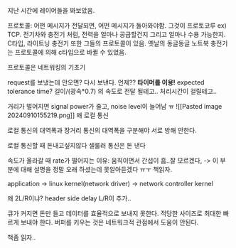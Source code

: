 지난 시간에 레이어들을 봐보았음.

프로토콜: 어떤 메시지가 전달되면, 어떤 메시지가 돌아와야함. 그것이 프로토코루
ex) TCP.
전기차와 충전기 처럼, 전력을 얼마나 공급할건지 그리고 얼마나 수용 가능한지.
C타입, 라이트닝 충전기 또한 그들의 프로토콜이 있음.
옛날의 동글동글 노트북 충전기는 프로토콜에 의해 c타입으로 바뀔 수 있었음.

프로토콜은 네트워킹의 기초기

request를 보냈는데 안오면? 다시 보낸다. 언제?? **타이머를 이용!**
expected tolerance time? 
길이/(광속\*0.7) 의 속도로 전달 될테고..
처리시간이 걸릴테고..

거리가 멀어지면 signal power가 줄고, noise level이 늘어남 ㅠ
![[Pasted image 20240910155219.png]]
왜 로컬 통신

로컬 통신의 대역폭과 장거리 통신의 대역폭을 구분해야 서로 방해 안한다.

로컬 통신할 때 돈내고싶지않다
셀룰러 통신은 돈 낸다

속도가 올라갈 때 rate가 떨어지는 이유: 움직이면서 간섭이 흠..잘 모르겠다,
-> 이 부분에 대해 설명을 정말 오래 하셨는데 못알아듣겠다 ㅠㅜ 책읽자.


application -> linux kernel(network driver) -> network controller 
kernel

왜 2L/R이냐? header side delay L/R이 추가..

큐가 커지면 돈만 들고 데이터를 효율적으로 보내지 못한다.
적당한 사이즈로 최대한 빠르게 보내야 한다.
버퍼를 키우는 것은 네트워크적 관점에서 도움이 안된다.

책좀 읽자..